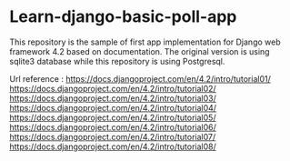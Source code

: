 # Learn-django-basic-poll-app
This repository is the sample of first app implementation for Django web framework 4.2 based on documentation.
The original version is using sqlite3 database while this repository is using Postgresql.

Url reference : 
https://docs.djangoproject.com/en/4.2/intro/tutorial01/
https://docs.djangoproject.com/en/4.2/intro/tutorial02/
https://docs.djangoproject.com/en/4.2/intro/tutorial03/
https://docs.djangoproject.com/en/4.2/intro/tutorial04/
https://docs.djangoproject.com/en/4.2/intro/tutorial05/
https://docs.djangoproject.com/en/4.2/intro/tutorial06/
https://docs.djangoproject.com/en/4.2/intro/tutorial07/
https://docs.djangoproject.com/en/4.2/intro/tutorial08/
